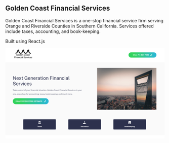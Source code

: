 ## Golden Coast Financial Services

Golden Coast Financial Services is a one-stop financial service firm serving Orange and Riverside Counties in Southern California. Services offered include taxes, accounting, and book-keeping.

Built using React.js

![](src/images/site-preview.png)
